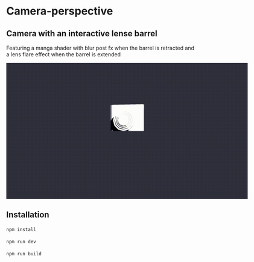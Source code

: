 # Camera-perspective

## Camera with an interactive lense barrel

Featuring a manga shader with blur post fx when the barrel is retracted and a lens flare effect when the barrel is extended

<img src="./readme.gif" alt="Camera-perspective" style="width: 66.66vw; max-width: 800px; margin: 0 auto; display: block;">

## Installation
```
npm install

npm run dev

npm run build
```